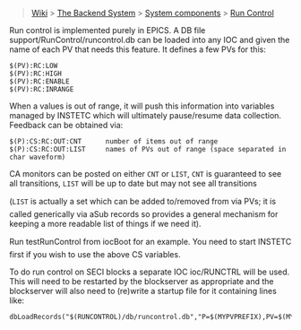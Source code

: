 > [Wiki](Home) > [The Backend System](The-Backend-System) > [System components](System-components) > [Run Control](Run-control)

Run control is implemented purely in EPICS. A DB file support/RunControl/runcontrol.db can be loaded into any IOC and given the name of each PV that needs this feature. It defines a few PVs for this:

```
$(PV):RC:LOW
$(PV):RC:HIGH
$(PV):RC:ENABLE
$(PV):RC:INRANGE
```

When a values is out of range, it will push this information into variables managed by INSTETC which will ultimately pause/resume data collection. Feedback can be obtained via:

```
$(P):CS:RC:OUT:CNT      number of items out of range
$(P):CS:RC:OUT:LIST     names of PVs out of range (space separated in char waveform)
```

CA monitors can be posted on either `CNT` or `LIST`, `CNT` is guaranteed to see all transitions, `LIST` will be up to date but may not see all transitions

(`LIST` is actually a set which can be added to/removed from via PVs; it is called generically via aSub records so provides a general mechanism for keeping a more readable list of things if we need it).

Run testRunControl from iocBoot for an example. You need to start INSTETC first if you wish to use the above CS variables.

To do run control on SECI blocks a separate IOC ioc/RUNCTRL will be used. This will need to be restarted by the blockserver as appropriate and the blockserver will also need to (re)write a startup file for it containing lines like:

```
dbLoadRecords("$(RUNCONTROL)/db/runcontrol.db","P=$(MYPVPREFIX),PV=$(MYPVPREFIX)TEST2")
```